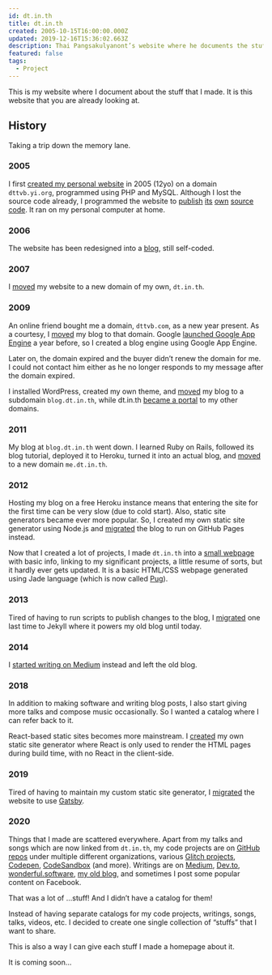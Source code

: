 ```yaml
---
id: dt.in.th
title: dt.in.th
created: 2005-10-15T16:00:00.000Z
updated: 2019-12-16T15:36:02.663Z
description: Thai Pangsakulyanont’s website where he documents the stuffs he made.
featured: false
tags:
  - Project
---
```


This is my website where I document about the stuff that I made. It is this website that you are already looking at.

## History

Taking a trip down the memory lane.

### 2005

I first [created my personal website](https://web.archive.org/web/20060417193928/http://dttvb.yi.org/) in 2005 (12yo) on a domain `dttvb.yi.org`, programmed using PHP and MySQL. Although I lost the source code already, I programmed the website to [publish](https://web.archive.org/web/20060523215042/http://dttvb.yi.org/src/home.php?showsource=1) [its](https://web.archive.org/web/20060523214938/http://dttvb.yi.org/?showsource_header=1) [own](https://web.archive.org/web/20060523214923/http://dttvb.yi.org/?showsource_footer=1) [source](https://web.archive.org/web/20060523214621/http://dttvb.yi.org/?showsource_common_one=1) [code](https://web.archive.org/web/20060523214830/http://dttvb.yi.org/script.js). It ran on my personal computer at home.

### 2006

The website has been redesigned into a [blog](https://web.archive.org/web/20070214084821/http://dttvb.yi.org:80/), still self-coded.

### 2007

I [moved](https://web.archive.org/web/20071213194403/http://dt.in.th:80/) my website to a new domain of my own, `dt.in.th`.

### 2009

An online friend bought me a domain, `dttvb.com`, as a new year present. As a courtesy, I [moved](https://web.archive.org/web/20090420144553/http://dt.in.th/) my blog to that domain. Google [launched Google App Engine](http://googleappengine.blogspot.com/2008/04/introducing-google-app-engine-our-new.html) a year before, so I created a blog engine using Google App Engine.

Later on, the domain expired and the buyer didn’t renew the domain for me. I could not contact him either as he no longer responds to my message after the domain expired.

I installed WordPress, created my own theme, and [moved](https://web.archive.org/web/20100422200600/http://blog.dt.in.th:80/) my blog to a subdomain `blog.dt.in.th`, while dt.in.th [became a portal](https://web.archive.org/web/20111231021608/http://dt.in.th:80/) to my other domains.

### 2011

My blog at `blog.dt.in.th` went down. I learned Ruby on Rails, followed its blog tutorial, deployed it to Heroku, turned it into an actual blog, and [moved](https://web.archive.org/web/20120122142022/http://me.dt.in.th:80/) to a new domain `me.dt.in.th`.

### 2012

Hosting my blog on a free Heroku instance means that entering the site for the first time can be very slow (due to cold start). Also, static site generators became ever more popular. So, I created my own static site generator using Node.js and [migrated](https://web.archive.org/web/20120712155827/http://me.dt.in.th:80/) the blog to run on GitHub Pages instead.

Now that I created a lot of projects, I made `dt.in.th` into a [small webpage](https://web.archive.org/web/20120629123821/http://dt.in.th:80/) with basic info, linking to my significant projects, a little resume of sorts, but it hardly ever gets updated. It is a basic HTML/CSS webpage generated using Jade language (which is now called [Pug](https://pugjs.org/api/getting-started.html)).

### 2013

Tired of having to run scripts to publish changes to the blog, I [migrated](https://me.dt.in.th/) one last time to Jekyll where it powers my old blog until today.

### 2014

I [started writing on Medium](https://medium.com/@dtinth) instead and left the old blog.

### 2018

In addition to making software and writing blog posts, I also start giving more talks and compose music occasionally. So I wanted a catalog where I can refer back to it.

React-based static sites becomes more mainstream. I [created](https://github.com/dtinth/dt.in.th/tree/before-gatsby) my own static site generator where React is only used to render the HTML pages during build time, with no React in the client-side.

### 2019

Tired of having to maintain my custom static site generator, I [migrated](https://github.com/dtinth/dt.in.th/pull/3) the website to use [Gatsby](https://www.gatsbyjs.org/).

### 2020

Things that I made are scattered everywhere. Apart from my talks and songs which are now linked from `dt.in.th`, my code projects are on [GitHub repos](https://github.com/dtinth) under multiple different organizations, various [Glitch projects](https://glitch.com/@dtinth), [Codepen](https://codepen.io/dtinth), [CodeSandbox](https://codesandbox.io/u/dtinth) (and more). Writings are on [Medium](https://medium.com/@dtinth), [Dev.to](https://dev.to/dtinth/), [wonderful.software](https://wonderful.software), [my old blog](https://me.dt.in.th/), and sometimes I post some popular content on Facebook.

That was a lot of …stuff! And I didn’t have a catalog for them!

Instead of having separate catalogs for my code projects, writings, songs, talks, videos, etc. I decided to create one single collection of “stuffs” that I want to share.

This is also a way I can give each stuff I made a homepage about it.

It is coming soon…
